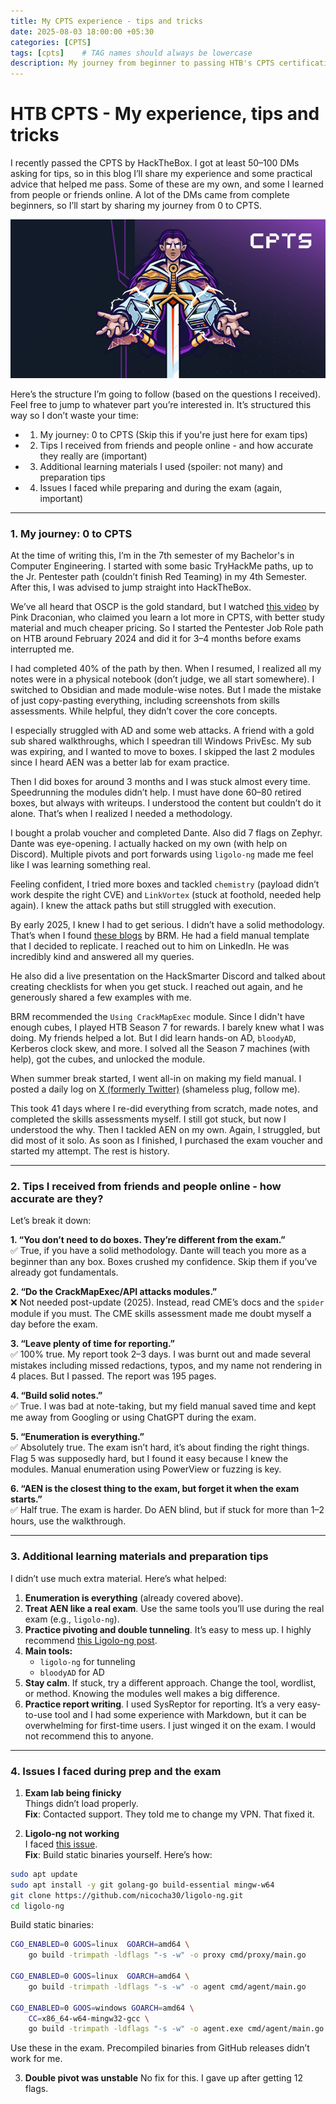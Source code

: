 ```yaml
---
title: My CPTS experience - tips and tricks 
date: 2025-08-03 18:00:00 +05:30
categories: [CPTS]
tags: [cpts]    # TAG names should always be lowercase
description: My journey from beginner to passing HTB's CPTS certification, with practical exam tips and lessons learned.
---
```


# HTB CPTS - My experience, tips and tricks

I recently passed the CPTS by HackTheBox. I got at least 50–100 DMs asking for tips, so in this blog I’ll share my experience and some practical advice that helped me pass. Some of these are my own, and some I learned from people or friends online. A lot of the DMs came from complete beginners, so I’ll start by sharing my journey from 0 to CPTS.

![](/assets/images/CPTS/cover.png)

Here’s the structure I’m going to follow (based on the questions I received). Feel free to jump to whatever part you’re interested in. It’s structured this way so I don’t waste your time:

- 1. My journey: 0 to CPTS (Skip this if you're just here for exam tips)
- 2. Tips I received from friends and people online - and how accurate they really are (important)
- 3. Additional learning materials I used (spoiler: not many) and preparation tips
- 4. Issues I faced while preparing and during the exam (again, important)

---

### 1. My journey: 0 to CPTS

At the time of writing this, I’m in the 7th semester of my Bachelor's in Computer Engineering. I started with some basic TryHackMe paths, up to the Jr. Pentester path (couldn’t finish Red Teaming) in my 4th Semester. After this, I was advised to jump straight into HackTheBox.

We’ve all heard that OSCP is the gold standard, but I watched [this video](https://www.youtube.com/watch?v=-5s2R0Mldgw) by Pink Draconian, who claimed you learn a lot more in CPTS, with better study material and much cheaper pricing. So I started the Pentester Job Role path on HTB around February 2024 and did it for 3–4 months before exams interrupted me.

I had completed 40% of the path by then. When I resumed, I realized all my notes were in a physical notebook (don’t judge, we all start somewhere). I switched to Obsidian and made module-wise notes. But I made the mistake of just copy-pasting everything, including screenshots from skills assessments. While helpful, they didn’t cover the core concepts.

I especially struggled with AD and some web attacks. A friend with a gold sub shared walkthroughs, which I speedran till Windows PrivEsc. My sub was expiring, and I wanted to move to boxes. I skipped the last 2 modules since I heard AEN was a better lab for exam practice.

Then I did boxes for around 3 months and I was stuck almost every time. Speedrunning the modules didn’t help. I must have done 60–80 retired boxes, but always with writeups. I understood the content but couldn’t do it alone. That’s when I realized I needed a methodology.

I bought a prolab voucher and completed Dante. Also did 7 flags on Zephyr. Dante was eye-opening. I actually hacked on my own (with help on Discord). Multiple pivots and port forwards using `ligolo-ng` made me feel like I was learning something real.

Feeling confident, I tried more boxes and tackled `chemistry` (payload didn’t work despite the right CVE) and `LinkVortex` (stuck at foothold, needed help again). I knew the attack paths but still struggled with execution.

By early 2025, I knew I had to get serious. I didn’t have a solid methodology. That’s when I found [these blogs](https://www.brunorochamoura.com/tags/cpts-%EF%B8%8F/) by BRM. He had a field manual template that I decided to replicate. I reached out to him on LinkedIn. He was incredibly kind and answered all my queries.

He also did a live presentation on the HackSmarter Discord and talked about creating checklists for when you get stuck. I reached out again, and he generously shared a few examples with me.

BRM recommended the `Using CrackMapExec` module. Since I didn't have enough cubes, I played HTB Season 7 for rewards. I barely knew what I was doing. My friends helped a lot. But I did learn hands-on AD, `bloodyAD`, Kerberos clock skew, and more. I solved all the Season 7 machines (with help), got the cubes, and unlocked the module.

When summer break started, I went all-in on making my field manual. I posted a daily log on [X (formerly Twitter)](https://x.com/Yassh_twts) (shameless plug, follow me).

This took 41 days where I re-did everything from scratch, made notes, and completed the skills assessments myself. I still got stuck, but now I understood the why. Then I tackled AEN on my own. Again, I struggled, but did most of it solo. As soon as I finished, I purchased the exam voucher and started my attempt. The rest is history.

---

### 2. Tips I received from friends and people online - how accurate are they?

Let’s break it down:

**1. “You don’t need to do boxes. They’re different from the exam.”**  
✅ True, if you have a solid methodology. Dante will teach you more as a beginner than any box. Boxes crushed my confidence. Skip them if you’ve already got fundamentals.

**2. “Do the CrackMapExec/API attacks modules.”**  
❌ Not needed post-update (2025). Instead, read CME’s docs and the `spider` module if you must. The CME skills assessment made me doubt myself a day before the exam.

**3. “Leave plenty of time for reporting.”**  
✅ 100% true. My report took 2–3 days. I was burnt out and made several mistakes including missed redactions, typos, and my name not rendering in 4 places. But I passed. The report was 195 pages.

**4. “Build solid notes.”**  
✅ True. I was bad at note-taking, but my field manual saved time and kept me away from Googling or using ChatGPT during the exam.

**5. “Enumeration is everything.”**  
✅ Absolutely true. The exam isn’t hard, it’s about finding the right things. Flag 5 was supposedly hard, but I found it easy because I knew the modules. Manual enumeration using PowerView or fuzzing is key.

**6. “AEN is the closest thing to the exam, but forget it when the exam starts.”**  
✅ Half true. The exam is harder. Do AEN blind, but if stuck for more than 1–2 hours, use the walkthrough.

---

### 3. Additional learning materials and preparation tips

I didn’t use much extra material. Here’s what helped:

1. **Enumeration is everything** (already covered above).
2. **Treat AEN like a real exam**. Use the same tools you’ll use during the real exam (e.g., `ligolo-ng`).
3. **Practice pivoting and double tunneling**. It’s easy to mess up. I highly recommend [this Ligolo-ng post](https://arth0s.medium.com/ligolo-ng-pivoting-reverse-shells-and-file-transfers-6bfb54593fa5).
4. **Main tools:**
   - `ligolo-ng` for tunneling
   - `bloodyAD` for AD
5. **Stay calm**. If stuck, try a different approach. Change the tool, wordlist, or method. Knowing the modules well makes a big difference.
6. **Practice report writing**. I used SysReptor for reporting. It’s a very easy-to-use tool and I had some experience with Markdown, but it can be overwhelming for first-time users. I just winged it on the exam. I would not recommend this to anyone.

---

### 4. Issues I faced during prep and the exam

1. **Exam lab being finicky**  
   Things didn’t load properly.  
   **Fix**: Contacted support. They told me to change my VPN. That fixed it.

2. **Ligolo-ng not working**  
   I faced [this issue](https://github.com/nicocha30/ligolo-ng/issues/125).  
   **Fix**: Build static binaries yourself. Here’s how:

```bash
sudo apt update
sudo apt install -y git golang-go build-essential mingw-w64
git clone https://github.com/nicocha30/ligolo-ng.git
cd ligolo-ng
````

Build static binaries:

```bash
CGO_ENABLED=0 GOOS=linux  GOARCH=amd64 \
    go build -trimpath -ldflags "-s -w" -o proxy cmd/proxy/main.go

CGO_ENABLED=0 GOOS=linux  GOARCH=amd64 \
    go build -trimpath -ldflags "-s -w" -o agent cmd/agent/main.go

CGO_ENABLED=0 GOOS=windows GOARCH=amd64 \
    CC=x86_64-w64-mingw32-gcc \
    go build -trimpath -ldflags "-s -w" -o agent.exe cmd/agent/main.go
```

Use these in the exam. Precompiled binaries from GitHub releases didn’t work for me.

3. **Double pivot was unstable**
   No fix for this. I gave up after getting 12 flags.
